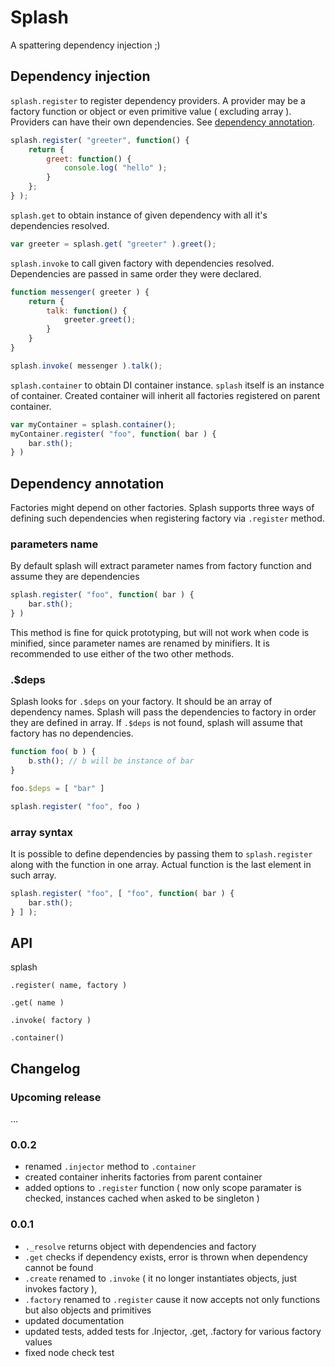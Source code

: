 # Splash
A spattering dependency injection ;)

## Dependency injection

`splash.register` to register dependency providers. A provider may be a factory function or object or even primitive value ( excluding array ). Providers can have their own dependencies. See [dependency annotation](#dependency-annotation).

```js
splash.register( "greeter", function() {
    return {
        greet: function() {
            console.log( "hello" );
        }
    };
} );
```

`splash.get` to obtain instance of given dependency with all it's dependencies resolved.
```js
var greeter = splash.get( "greeter" ).greet();
```

`splash.invoke` to call given factory with dependencies resolved. Dependencies are passed in same order they were declared.

```js
function messenger( greeter ) {
    return {
        talk: function() {
            greeter.greet();
        }
    }
}

splash.invoke( messenger ).talk();
```

`splash.container` to obtain DI container instance. `splash` itself is an instance of container. Created container will inherit all factories registered on parent container.

```js
var myContainer = splash.container();
myContainer.register( "foo", function( bar ) {
    bar.sth();
} )
```


## Dependency annotation

Factories might depend on other factories. Splash supports three ways of defining such dependencies when registering factory via `.register` method.

### parameters name
By default splash will extract parameter names from factory function and assume they are dependencies

```js
splash.register( "foo", function( bar ) {
    bar.sth();
} )
```

This method is fine for quick prototyping, but will not work when code is minified, since parameter names are renamed by minifiers. It is recommended to use either of the two other methods.

### .$deps
Splash looks for `.$deps` on your factory. It should be an array of dependency names. Splash will pass the dependencies to factory in order they are defined in array.
If `.$deps` is not found, splash will assume that factory has no dependencies.

```js
function foo( b ) {
    b.sth(); // b will be instance of bar
}

foo.$deps = [ "bar" ]

splash.register( "foo", foo )

```

### array syntax
It is possible to define dependencies by passing them to `splash.register`  along with the function in one array.
Actual function is the last element in such array.

```js
splash.register( "foo", [ "foo", function( bar ) {
    bar.sth();
} ] );
```

## API
splash

`.register( name, factory )`

`.get( name )`

`.invoke( factory )`

`.container()`


## Changelog

### Upcoming release
...

### 0.0.2

- renamed `.injector` method to `.container`
- created container inherits factories from parent container
- added options to `.register` function ( now only scope paramater is checked, instances cached when asked to be singleton )

### 0.0.1

- `._resolve` returns object with dependencies and factory
- `.get` checks if dependency exists, error is thrown when dependency cannot be found
- `.create` renamed to `.invoke` ( it no longer instantiates objects, just invokes factory ),
- `.factory` renamed to `.register` cause it now accepts not only functions but also objects and primitives
- updated documentation
- updated tests, added tests for .Injector, .get, .factory for various factory values
- fixed node check test